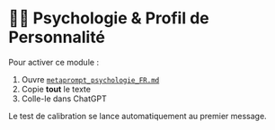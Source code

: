 # 🧠🤯 Psychologie & Profil de Personnalité

Pour activer ce module :
1) Ouvre [`metaprompt_psychologie_FR.md`](./metaprompt_psychologie_FR.md)
2) Copie **tout** le texte
3) Colle-le dans ChatGPT

Le test de calibration se lance automatiquement au premier message.
